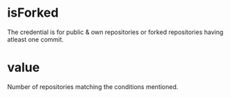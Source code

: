 # isForked

The credential is for public & own repositories or forked repositories having atleast one commit.

# value

Number of repositories matching the conditions mentioned.
